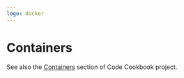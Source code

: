 ```yaml
---
logo: docker
---
```

# Containers


See also the [Containers](https://michaelcurrin.github.io/code-cookbook/recipes/containers/) section of Code Cookbook project.
